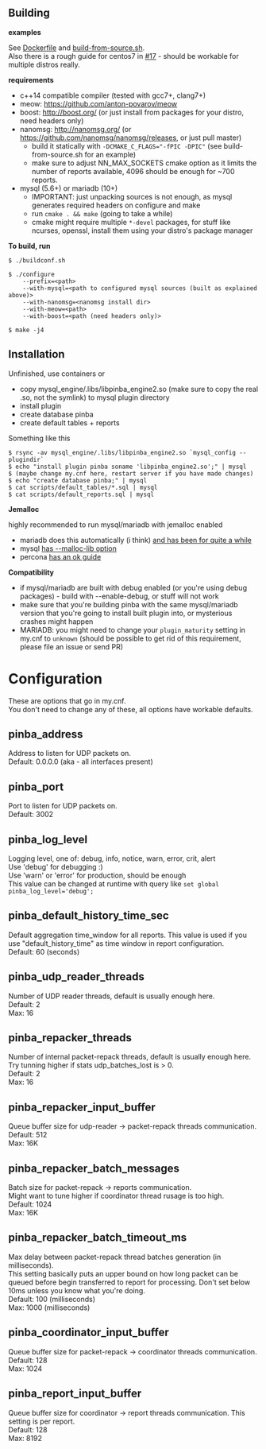 Building
--------

**examples**

See [Dockerfile](../Dockerfile) and [build-from-source.sh](../docker/build-from-source.sh).<br/>
Also there is a rough guide for centos7 in [#17](https://github.com/badoo/pinba2/issues/17) - should be workable for multiple distros really.

**requirements**

- c++14 compatible compiler (tested with gcc7+, clang7+)
- meow: https://github.com/anton-povarov/meow
- boost: http://boost.org/ (or just install from packages for your distro, need headers only)
- nanomsg: http://nanomsg.org/ (or https://github.com/nanomsg/nanomsg/releases, or just pull master)
	- build it statically with `-DCMAKE_C_FLAGS="-fPIC -DPIC"` (see build-from-source.sh for an example)
	- make sure to adjust NN_MAX_SOCKETS cmake option as it limits the number of reports available, 4096 should be enough for ~700 reports.
- mysql (5.6+) or mariadb (10+)
	- IMPORTANT: just unpacking sources is not enough, as mysql generates required headers on configure and make
	- run `cmake . && make` (going to take a while)
	- cmake might require multiple `*-devel` packages, for stuff like ncurses, openssl, install them using your distro's package manager

**To build, run**

    $ ./buildconf.sh

    $ ./configure
        --prefix=<path>
        --with-mysql=<path to configured mysql sources (built as explained above)>
        --with-nanomsg=<nanomsg install dir>
        --with-meow=<path>
        --with-boost=<path (need headers only)>

    $ make -j4


Installation
------------
Unfinished, use containers or

- copy mysql_engine/.libs/libpinba_engine2.so (make sure to copy the real .so, not the symlink) to mysql plugin directory
- install plugin
- create database pinba
- create default tables + reports

Something like this

	$ rsync -av mysql_engine/.libs/libpinba_engine2.so `mysql_config --plugindir`
	$ echo "install plugin pinba soname 'libpinba_engine2.so';" | mysql
	$ (maybe change my.cnf here, restart server if you have made changes)
	$ echo "create database pinba;" | mysql
	$ cat scripts/default_tables/*.sql | mysql
	$ cat scripts/default_reports.sql | mysql

**Jemalloc**

highly recommended to run mysql/mariadb with jemalloc enabled

- mariadb does this automatically (i think) [and has been for quite a while](https://mariadb.org/mariadb-5-5-33-now-available/)
- mysql [has \-\-malloc-lib option](https://dev.mysql.com/doc/refman/5.7/en/mysqld-safe.html#option_mysqld_safe_malloc-lib)
- percona [has an ok guide](https://www.percona.com/blog/2017/01/03/enabling-and-disabling-jemalloc-on-percona-server/)


**Compatibility**

- if mysql/mariadb are built with debug enabled (or you're using debug packages) - build with \-\-enable-debug, or stuff will not work
- make sure that you're building pinba with the same mysql/mariadb version that you're going to install built plugin into, or mysterious crashes might happen
- MARIADB: you might need to change your `plugin_maturity` setting in my.cnf to `unknown` (should be possible to get rid of this requirement, please file an issue or send PR)

Configuration
=============

These are options that go in my.cnf.<br>
You don't need to change any of these, all options have workable defaults.

## pinba_address

Address to listen for UDP packets on.<br>
Default: 0.0.0.0 (aka - all interfaces present)

## pinba_port
Port to listen for UDP packets on.<br>
Default: 3002

## pinba_log_level
Logging level, one of: debug, info, notice, warn, error, crit, alert<br>
Use 'debug' for debugging :)<br>
Use 'warn' or 'error' for production, should be enough <br>
This value can be changed at runtime with query like `set global pinba_log_level='debug';`

## pinba_default_history_time_sec
Default aggregation time_window for all reports. This value is used if you use "default_history_time" as time window in report configuration.<br>
Default: 60 (seconds)

## pinba_udp_reader_threads
Number of UDP reader threads, default is usually enough here.<br>
Default: 2<br>
Max: 16

## pinba_repacker_threads
Number of internal packet-repack threads, default is usually enough here.<br>
Try tunning higher if stats udp_batches_lost is > 0.<br>
Default: 2<br>
Max: 16

## pinba_repacker_input_buffer
Queue buffer size for udp-reader -> packet-repack threads communication.<br>
Default: 512<br>
Max: 16K

## pinba_repacker_batch_messages
Batch size for packet-repack -> reports communication.<br>
Might want to tune higher if coordinator thread rusage is too high.<br>
Default: 1024<br>
Max: 16K

## pinba_repacker_batch_timeout_ms
Max delay between packet-repack thread batches generation (in milliseconds).<br>
This setting basically puts an upper bound on how long packet can be queued before begin transferred to report for processing. Don't set below 10ms unless you know what you're doing.<br>
Default: 100 (milliseconds)<br>
Max: 1000 (milliseconds)

## pinba_coordinator_input_buffer
Queue buffer size for packet-repack -> coordinator threads communication.<br>
Default: 128<br>
Max: 1024

## pinba_report_input_buffer
Queue buffer size for coordinator -> report threads communication. This setting is per report.<br>
Default: 128<br>
Max: 8192
